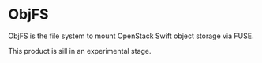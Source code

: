 # ObjFS

ObjFS is the file system to mount OpenStack Swift object storage via FUSE. 

This product is sill in an experimental stage.
